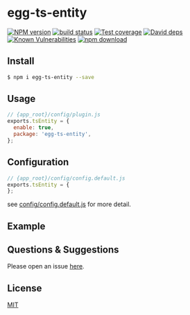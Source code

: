 # egg-ts-entity

[![NPM version][npm-image]][npm-url]
[![build status][travis-image]][travis-url]
[![Test coverage][codecov-image]][codecov-url]
[![David deps][david-image]][david-url]
[![Known Vulnerabilities][snyk-image]][snyk-url]
[![npm download][download-image]][download-url]

[npm-image]: https://img.shields.io/npm/v/egg-ts-entity.svg?style=flat-square
[npm-url]: https://npmjs.org/package/egg-ts-entity
[travis-image]: https://img.shields.io/travis/eggjs/egg-ts-entity.svg?style=flat-square
[travis-url]: https://travis-ci.org/eggjs/egg-ts-entity
[codecov-image]: https://img.shields.io/codecov/c/github/eggjs/egg-ts-entity.svg?style=flat-square
[codecov-url]: https://codecov.io/github/eggjs/egg-ts-entity?branch=master
[david-image]: https://img.shields.io/david/eggjs/egg-ts-entity.svg?style=flat-square
[david-url]: https://david-dm.org/eggjs/egg-ts-entity
[snyk-image]: https://snyk.io/test/npm/egg-ts-entity/badge.svg?style=flat-square
[snyk-url]: https://snyk.io/test/npm/egg-ts-entity
[download-image]: https://img.shields.io/npm/dm/egg-ts-entity.svg?style=flat-square
[download-url]: https://npmjs.org/package/egg-ts-entity

<!--
Description here.
-->

## Install

```bash
$ npm i egg-ts-entity --save
```

## Usage

```js
// {app_root}/config/plugin.js
exports.tsEntity = {
  enable: true,
  package: 'egg-ts-entity',
};
```

## Configuration

```js
// {app_root}/config/config.default.js
exports.tsEntity = {
};
```

see [config/config.default.js](config/config.default.js) for more detail.

## Example

<!-- example here -->

## Questions & Suggestions

Please open an issue [here](https://github.com/eggjs/egg/issues).

## License

[MIT](LICENSE)
